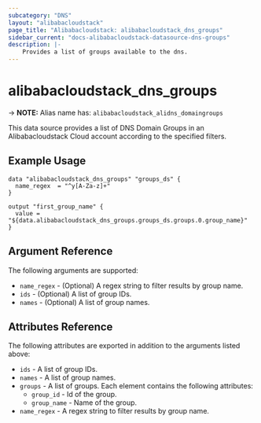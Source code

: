 ```yaml
---
subcategory: "DNS"
layout: "alibabacloudstack"
page_title: "Alibabacloudstack: alibabacloudstack_dns_groups"
sidebar_current: "docs-alibabacloudstack-datasource-dns-groups"
description: |-
    Provides a list of groups available to the dns.
---
```


# alibabacloudstack_dns_groups
-> **NOTE:** Alias name has: `alibabacloudstack_alidns_domaingroups`

This data source provides a list of DNS Domain Groups in an Alibabacloudstack Cloud account according to the specified filters.

## Example Usage

```
data "alibabacloudstack_dns_groups" "groups_ds" {
  name_regex  = "^y[A-Za-z]+"
}

output "first_group_name" {
  value = "${data.alibabacloudstack_dns_groups.groups_ds.groups.0.group_name}"
}
```

## Argument Reference

The following arguments are supported:

* `name_regex` - (Optional) A regex string to filter results by group name. 
* `ids` - (Optional) A list of group IDs.
* `names` - (Optional)  A list of group names.

## Attributes Reference

The following attributes are exported in addition to the arguments listed above:

* `ids` - A list of group IDs. 
* `names` - A list of group names.
* `groups` - A list of groups. Each element contains the following attributes:
  * `group_id` - Id of the group.
  * `group_name` - Name of the group.
* `name_regex` - A regex string to filter results by group name. 